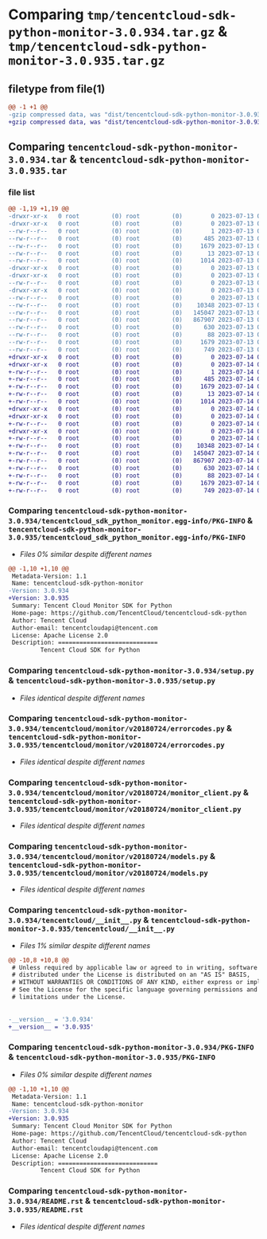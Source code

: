 # Comparing `tmp/tencentcloud-sdk-python-monitor-3.0.934.tar.gz` & `tmp/tencentcloud-sdk-python-monitor-3.0.935.tar.gz`

## filetype from file(1)

```diff
@@ -1 +1 @@
-gzip compressed data, was "dist/tencentcloud-sdk-python-monitor-3.0.934.tar", last modified: Thu Jul 13 00:26:23 2023, max compression
+gzip compressed data, was "dist/tencentcloud-sdk-python-monitor-3.0.935.tar", last modified: Fri Jul 14 00:34:39 2023, max compression
```

## Comparing `tencentcloud-sdk-python-monitor-3.0.934.tar` & `tencentcloud-sdk-python-monitor-3.0.935.tar`

### file list

```diff
@@ -1,19 +1,19 @@
-drwxr-xr-x   0 root         (0) root         (0)        0 2023-07-13 00:26:23.000000 tencentcloud-sdk-python-monitor-3.0.934/
-drwxr-xr-x   0 root         (0) root         (0)        0 2023-07-13 00:26:23.000000 tencentcloud-sdk-python-monitor-3.0.934/tencentcloud_sdk_python_monitor.egg-info/
--rw-r--r--   0 root         (0) root         (0)        1 2023-07-13 00:26:23.000000 tencentcloud-sdk-python-monitor-3.0.934/tencentcloud_sdk_python_monitor.egg-info/dependency_links.txt
--rw-r--r--   0 root         (0) root         (0)      485 2023-07-13 00:26:23.000000 tencentcloud-sdk-python-monitor-3.0.934/tencentcloud_sdk_python_monitor.egg-info/SOURCES.txt
--rw-r--r--   0 root         (0) root         (0)     1679 2023-07-13 00:26:23.000000 tencentcloud-sdk-python-monitor-3.0.934/tencentcloud_sdk_python_monitor.egg-info/PKG-INFO
--rw-r--r--   0 root         (0) root         (0)       13 2023-07-13 00:26:23.000000 tencentcloud-sdk-python-monitor-3.0.934/tencentcloud_sdk_python_monitor.egg-info/top_level.txt
--rw-r--r--   0 root         (0) root         (0)     1014 2023-07-13 00:26:23.000000 tencentcloud-sdk-python-monitor-3.0.934/setup.py
-drwxr-xr-x   0 root         (0) root         (0)        0 2023-07-13 00:26:23.000000 tencentcloud-sdk-python-monitor-3.0.934/tencentcloud/
-drwxr-xr-x   0 root         (0) root         (0)        0 2023-07-13 00:26:23.000000 tencentcloud-sdk-python-monitor-3.0.934/tencentcloud/monitor/
--rw-r--r--   0 root         (0) root         (0)        0 2023-07-13 00:26:23.000000 tencentcloud-sdk-python-monitor-3.0.934/tencentcloud/monitor/__init__.py
-drwxr-xr-x   0 root         (0) root         (0)        0 2023-07-13 00:26:23.000000 tencentcloud-sdk-python-monitor-3.0.934/tencentcloud/monitor/v20180724/
--rw-r--r--   0 root         (0) root         (0)        0 2023-07-13 00:26:23.000000 tencentcloud-sdk-python-monitor-3.0.934/tencentcloud/monitor/v20180724/__init__.py
--rw-r--r--   0 root         (0) root         (0)    10348 2023-07-13 00:26:23.000000 tencentcloud-sdk-python-monitor-3.0.934/tencentcloud/monitor/v20180724/errorcodes.py
--rw-r--r--   0 root         (0) root         (0)   145047 2023-07-13 00:26:23.000000 tencentcloud-sdk-python-monitor-3.0.934/tencentcloud/monitor/v20180724/monitor_client.py
--rw-r--r--   0 root         (0) root         (0)   867907 2023-07-13 00:26:23.000000 tencentcloud-sdk-python-monitor-3.0.934/tencentcloud/monitor/v20180724/models.py
--rw-r--r--   0 root         (0) root         (0)      630 2023-07-13 00:26:23.000000 tencentcloud-sdk-python-monitor-3.0.934/tencentcloud/__init__.py
--rw-r--r--   0 root         (0) root         (0)       88 2023-07-13 00:26:23.000000 tencentcloud-sdk-python-monitor-3.0.934/setup.cfg
--rw-r--r--   0 root         (0) root         (0)     1679 2023-07-13 00:26:23.000000 tencentcloud-sdk-python-monitor-3.0.934/PKG-INFO
--rw-r--r--   0 root         (0) root         (0)      749 2023-07-13 00:26:23.000000 tencentcloud-sdk-python-monitor-3.0.934/README.rst
+drwxr-xr-x   0 root         (0) root         (0)        0 2023-07-14 00:34:39.000000 tencentcloud-sdk-python-monitor-3.0.935/
+drwxr-xr-x   0 root         (0) root         (0)        0 2023-07-14 00:34:39.000000 tencentcloud-sdk-python-monitor-3.0.935/tencentcloud_sdk_python_monitor.egg-info/
+-rw-r--r--   0 root         (0) root         (0)        1 2023-07-14 00:34:39.000000 tencentcloud-sdk-python-monitor-3.0.935/tencentcloud_sdk_python_monitor.egg-info/dependency_links.txt
+-rw-r--r--   0 root         (0) root         (0)      485 2023-07-14 00:34:39.000000 tencentcloud-sdk-python-monitor-3.0.935/tencentcloud_sdk_python_monitor.egg-info/SOURCES.txt
+-rw-r--r--   0 root         (0) root         (0)     1679 2023-07-14 00:34:39.000000 tencentcloud-sdk-python-monitor-3.0.935/tencentcloud_sdk_python_monitor.egg-info/PKG-INFO
+-rw-r--r--   0 root         (0) root         (0)       13 2023-07-14 00:34:39.000000 tencentcloud-sdk-python-monitor-3.0.935/tencentcloud_sdk_python_monitor.egg-info/top_level.txt
+-rw-r--r--   0 root         (0) root         (0)     1014 2023-07-14 00:34:39.000000 tencentcloud-sdk-python-monitor-3.0.935/setup.py
+drwxr-xr-x   0 root         (0) root         (0)        0 2023-07-14 00:34:39.000000 tencentcloud-sdk-python-monitor-3.0.935/tencentcloud/
+drwxr-xr-x   0 root         (0) root         (0)        0 2023-07-14 00:34:39.000000 tencentcloud-sdk-python-monitor-3.0.935/tencentcloud/monitor/
+-rw-r--r--   0 root         (0) root         (0)        0 2023-07-14 00:34:39.000000 tencentcloud-sdk-python-monitor-3.0.935/tencentcloud/monitor/__init__.py
+drwxr-xr-x   0 root         (0) root         (0)        0 2023-07-14 00:34:39.000000 tencentcloud-sdk-python-monitor-3.0.935/tencentcloud/monitor/v20180724/
+-rw-r--r--   0 root         (0) root         (0)        0 2023-07-14 00:34:39.000000 tencentcloud-sdk-python-monitor-3.0.935/tencentcloud/monitor/v20180724/__init__.py
+-rw-r--r--   0 root         (0) root         (0)    10348 2023-07-14 00:34:39.000000 tencentcloud-sdk-python-monitor-3.0.935/tencentcloud/monitor/v20180724/errorcodes.py
+-rw-r--r--   0 root         (0) root         (0)   145047 2023-07-14 00:34:39.000000 tencentcloud-sdk-python-monitor-3.0.935/tencentcloud/monitor/v20180724/monitor_client.py
+-rw-r--r--   0 root         (0) root         (0)   867907 2023-07-14 00:34:39.000000 tencentcloud-sdk-python-monitor-3.0.935/tencentcloud/monitor/v20180724/models.py
+-rw-r--r--   0 root         (0) root         (0)      630 2023-07-14 00:34:39.000000 tencentcloud-sdk-python-monitor-3.0.935/tencentcloud/__init__.py
+-rw-r--r--   0 root         (0) root         (0)       88 2023-07-14 00:34:39.000000 tencentcloud-sdk-python-monitor-3.0.935/setup.cfg
+-rw-r--r--   0 root         (0) root         (0)     1679 2023-07-14 00:34:39.000000 tencentcloud-sdk-python-monitor-3.0.935/PKG-INFO
+-rw-r--r--   0 root         (0) root         (0)      749 2023-07-14 00:34:39.000000 tencentcloud-sdk-python-monitor-3.0.935/README.rst
```

### Comparing `tencentcloud-sdk-python-monitor-3.0.934/tencentcloud_sdk_python_monitor.egg-info/PKG-INFO` & `tencentcloud-sdk-python-monitor-3.0.935/tencentcloud_sdk_python_monitor.egg-info/PKG-INFO`

 * *Files 0% similar despite different names*

```diff
@@ -1,10 +1,10 @@
 Metadata-Version: 1.1
 Name: tencentcloud-sdk-python-monitor
-Version: 3.0.934
+Version: 3.0.935
 Summary: Tencent Cloud Monitor SDK for Python
 Home-page: https://github.com/TencentCloud/tencentcloud-sdk-python
 Author: Tencent Cloud
 Author-email: tencentcloudapi@tencent.com
 License: Apache License 2.0
 Description: ============================
         Tencent Cloud SDK for Python
```

### Comparing `tencentcloud-sdk-python-monitor-3.0.934/setup.py` & `tencentcloud-sdk-python-monitor-3.0.935/setup.py`

 * *Files identical despite different names*

### Comparing `tencentcloud-sdk-python-monitor-3.0.934/tencentcloud/monitor/v20180724/errorcodes.py` & `tencentcloud-sdk-python-monitor-3.0.935/tencentcloud/monitor/v20180724/errorcodes.py`

 * *Files identical despite different names*

### Comparing `tencentcloud-sdk-python-monitor-3.0.934/tencentcloud/monitor/v20180724/monitor_client.py` & `tencentcloud-sdk-python-monitor-3.0.935/tencentcloud/monitor/v20180724/monitor_client.py`

 * *Files identical despite different names*

### Comparing `tencentcloud-sdk-python-monitor-3.0.934/tencentcloud/monitor/v20180724/models.py` & `tencentcloud-sdk-python-monitor-3.0.935/tencentcloud/monitor/v20180724/models.py`

 * *Files identical despite different names*

### Comparing `tencentcloud-sdk-python-monitor-3.0.934/tencentcloud/__init__.py` & `tencentcloud-sdk-python-monitor-3.0.935/tencentcloud/__init__.py`

 * *Files 1% similar despite different names*

```diff
@@ -10,8 +10,8 @@
 # Unless required by applicable law or agreed to in writing, software
 # distributed under the License is distributed on an "AS IS" BASIS,
 # WITHOUT WARRANTIES OR CONDITIONS OF ANY KIND, either express or implied.
 # See the License for the specific language governing permissions and
 # limitations under the License.
 
 
-__version__ = '3.0.934'
+__version__ = '3.0.935'
```

### Comparing `tencentcloud-sdk-python-monitor-3.0.934/PKG-INFO` & `tencentcloud-sdk-python-monitor-3.0.935/PKG-INFO`

 * *Files 0% similar despite different names*

```diff
@@ -1,10 +1,10 @@
 Metadata-Version: 1.1
 Name: tencentcloud-sdk-python-monitor
-Version: 3.0.934
+Version: 3.0.935
 Summary: Tencent Cloud Monitor SDK for Python
 Home-page: https://github.com/TencentCloud/tencentcloud-sdk-python
 Author: Tencent Cloud
 Author-email: tencentcloudapi@tencent.com
 License: Apache License 2.0
 Description: ============================
         Tencent Cloud SDK for Python
```

### Comparing `tencentcloud-sdk-python-monitor-3.0.934/README.rst` & `tencentcloud-sdk-python-monitor-3.0.935/README.rst`

 * *Files identical despite different names*

